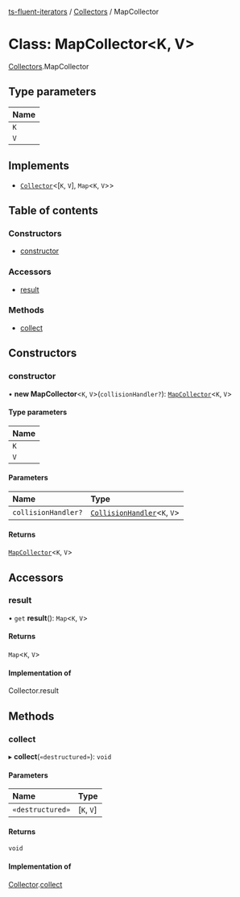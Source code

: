 [ts-fluent-iterators](../README.md) / [Collectors](../modules/Collectors.md) / MapCollector

# Class: MapCollector\<K, V\>

[Collectors](../modules/Collectors.md).MapCollector

## Type parameters

| Name |
| :------ |
| `K` |
| `V` |

## Implements

- [`Collector`](../interfaces/Collectors.Collector.md)\<[`K`, `V`], `Map`\<`K`, `V`\>\>

## Table of contents

### Constructors

- [constructor](Collectors.MapCollector.md#constructor)

### Accessors

- [result](Collectors.MapCollector.md#result)

### Methods

- [collect](Collectors.MapCollector.md#collect)

## Constructors

### constructor

• **new MapCollector**\<`K`, `V`\>(`collisionHandler?`): [`MapCollector`](Collectors.MapCollector.md)\<`K`, `V`\>

#### Type parameters

| Name |
| :------ |
| `K` |
| `V` |

#### Parameters

| Name | Type |
| :------ | :------ |
| `collisionHandler?` | [`CollisionHandler`](../README.md#collisionhandler)\<`K`, `V`\> |

#### Returns

[`MapCollector`](Collectors.MapCollector.md)\<`K`, `V`\>

## Accessors

### result

• `get` **result**(): `Map`\<`K`, `V`\>

#### Returns

`Map`\<`K`, `V`\>

#### Implementation of

Collector.result

## Methods

### collect

▸ **collect**(`«destructured»`): `void`

#### Parameters

| Name | Type |
| :------ | :------ |
| `«destructured»` | [`K`, `V`] |

#### Returns

`void`

#### Implementation of

[Collector](../interfaces/Collectors.Collector.md).[collect](../interfaces/Collectors.Collector.md#collect)
